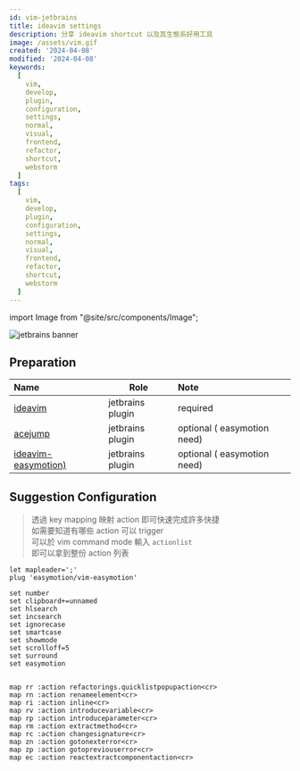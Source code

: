 ```yaml
---
id: vim-jetbrains
title: ideavim settings
description: 分享 ideavim shortcut 以及其生態系好用工具
image: /assets/vim.gif
created: '2024-04-08'
modified: '2024-04-08'
keywords:
  [
    vim,
    develop,
    plugin,
    configuration,
    settings,
    normal,
    visual,
    frontend,
    refactor,
    shortcut,
    webstorm
  ]
tags:
  [
    vim,
    develop,
    plugin,
    configuration,
    settings,
    normal,
    visual,
    frontend,
    refactor,
    shortcut,
    webstorm
  ]
---
```


import Image from "@site/src/components/Image";

<Image src="/assets/vim/jetbrains/jetbrains.png" alt="jetbrains banner"></Image>


## Preparation

| Name                                                                                 | Role             | Note                        |
|:-------------------------------------------------------------------------------------|------------------|:----------------------------|
| [ideavim](https://plugins.jetbrains.com/plugin/164-ideavim)                          | jetbrains plugin | required                    |
| [acejump](https://plugins.jetbrains.com/plugin/7086-acejump)                         | jetbrains plugin | optional ( easymotion need) |
| [ideavim-easymotion)](https://plugins.jetbrains.com/plugin/13360-ideavim-easymotion) | jetbrains plugin | optional ( easymotion need) |

## Suggestion Configuration

> 透過 key mapping 映射 action 即可快速完成許多快捷  
> 如需要知道有哪些 action 可以 trigger  
> 可以於 vim command mode 輸入 `actionlist`  
> 即可以拿到整份 action 列表  

```text
let mapleader=';'
plug 'easymotion/vim-easymotion'

set number
set clipboard+=unnamed
set hlsearch
set incsearch
set ignorecase
set smartcase
set showmode
set scrolloff=5
set surround
set easymotion


map rr :action refactorings.quicklistpopupaction<cr>
map rn :action renameelement<cr>
map ri :action inline<cr>
map rv :action introducevariable<cr>
map rp :action introduceparameter<cr>
map rm :action extractmethod<cr>
map rc :action changesignature<cr>
map zn :action gotonexterror<cr>
map zp :action gotopreviouserror<cr>
map ec :action reactextractcomponentaction<cr>
```
